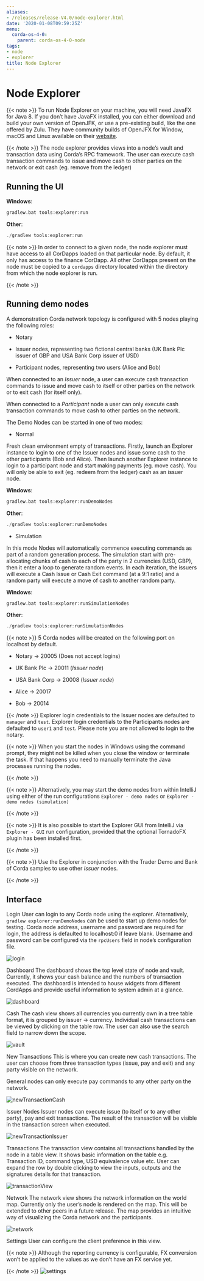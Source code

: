 ```yaml
---
aliases:
- /releases/release-V4.0/node-explorer.html
date: '2020-01-08T09:59:25Z'
menu:
  corda-os-4-0:
    parent: corda-os-4-0-node
tags:
- node
- explorer
title: Node Explorer
---
```



# Node Explorer


{{< note >}}
To run Node Explorer on your machine, you will need JavaFX for Java 8. If you don’t have JavaFX
                installed, you can either download and build your own version of OpenJFK, or use a pre-existing
                build, like the one offered by Zulu. They have community builds of OpenJFX for Window, macOS and Linux
                available on their [website](https://www.azul.com/downloads/zulu/zulufx/).

{{< /note >}}
The node explorer provides views into a node’s vault and transaction data using Corda’s RPC framework.
            The user can execute cash transaction commands to issue and move cash to other parties on the network or exit cash (eg. remove from the ledger)


## Running the UI

**Windows**:

```kotlin
gradlew.bat tools:explorer:run
```
**Other**:

```kotlin
./gradlew tools:explorer:run
```

{{< note >}}
In order to connect to a given node, the node explorer must have access to all CorDapps loaded on that particular node.
                    By default, it only has access to the finance CorDapp.
                    All other CorDapps present on the node must be copied to a `cordapps` directory located within the directory from which the node explorer is run.

{{< /note >}}

## Running demo nodes

A demonstration Corda network topology is configured with 5 nodes playing the following roles:


* Notary


* Issuer nodes, representing two fictional central banks (UK Bank Plc issuer of GBP and USA Bank Corp issuer of USD)


* Participant nodes, representing two users (Alice and Bob)


When connected to an *Issuer* node, a user can execute cash transaction commands to issue and move cash to itself or other
                parties on the network or to exit cash (for itself only).

When connected to a *Participant* node a user can only execute cash transaction commands to move cash to other parties on the network.

The Demo Nodes can be started in one of two modes:


* Normal

Fresh clean environment empty of transactions.
                        Firstly, launch an Explorer instance to login to one of the Issuer nodes and issue some cash to the other participants (Bob and Alice).
                        Then launch another Explorer instance to login to a participant node and start making payments (eg. move cash).
                        You will only be able to exit (eg. redeem from the ledger) cash as an issuer node.


**Windows**:

```kotlin
gradlew.bat tools:explorer:runDemoNodes
```
**Other**:

```kotlin
./gradlew tools:explorer:runDemoNodes
```

* Simulation

In this mode Nodes will automatically commence executing commands as part of a random generation process.
                        The simulation start with pre-allocating chunks of cash to each of the party in 2 currencies (USD, GBP), then it enter a loop to generate random events.
                        In each iteration, the issuers will execute a Cash Issue or Cash Exit command (at a 9:1 ratio) and a random party will execute a move of cash to another random party.


**Windows**:

```kotlin
gradlew.bat tools:explorer:runSimulationNodes
```
**Other**:

```kotlin
./gradlew tools:explorer:runSimulationNodes
```

{{< note >}}
5 Corda nodes will be created on the following port on localhost by default.


* Notary -> 20005            (Does not accept logins)


* UK Bank Plc -> 20011       (*Issuer node*)


* USA Bank Corp -> 20008     (*Issuer node*)


* Alice -> 20017


* Bob -> 20014


{{< /note >}}
Explorer login credentials to the Issuer nodes are defaulted to `manager` and `test`.
                Explorer login credentials to the Participants nodes are defaulted to `user1` and `test`.
                Please note you are not allowed to login to the notary.


{{< note >}}
When you start the nodes in Windows using the command prompt, they might not be killed when you close the
                    window or terminate the task. If that happens you need to manually terminate the Java processes running the nodes.

{{< /note >}}

{{< note >}}
Alternatively, you may start the demo nodes from within IntelliJ using either of the run configurations
                    `Explorer - demo nodes` or `Explorer - demo nodes (simulation)`

{{< /note >}}

{{< note >}}
It is also possible to start the Explorer GUI from IntelliJ via `Explorer - GUI` run configuration, provided that the optional TornadoFX plugin has been installed first.

{{< /note >}}

{{< note >}}
Use the Explorer in conjunction with the Trader Demo and Bank of Corda samples to use other *Issuer* nodes.

{{< /note >}}

## Interface



Login
User can login to any Corda node using the explorer. Alternatively, `gradlew explorer:runDemoNodes` can be used to start up demo nodes for testing.
                            Corda node address, username and password are required for login, the address is defaulted to localhost:0 if leave blank.
                            Username and password can be configured via the `rpcUsers` field in node’s configuration file.

![login](resources/explorer/login.png "login")

Dashboard
The dashboard shows the top level state of node and vault.
                            Currently, it shows your cash balance and the numbers of transaction executed.
                            The dashboard is intended to house widgets from different CordApps and provide useful information to system admin at a glance.

![dashboard](resources/explorer/dashboard.png "dashboard")

Cash
The cash view shows all currencies you currently own in a tree table format, it is grouped by issuer -> currency.
                            Individual cash transactions can be viewed by clicking on the table row. The user can also use the search field to narrow down the scope.

![vault](resources/explorer/vault.png "vault")

New Transactions
This is where you can create new cash transactions.
                            The user can choose from three transaction types (issue, pay and exit) and any party visible on the network.

General nodes can only execute pay commands to any other party on the network.

![newTransactionCash](resources/explorer/newTransactionCash.png "newTransactionCash")

Issuer Nodes
Issuer nodes can execute issue (to itself or to any other party), pay and exit transactions.
                            The result of the transaction will be visible in the transaction screen when executed.

![newTransactionIssuer](resources/explorer/newTransactionIssuer.png "newTransactionIssuer")

Transactions
The transaction view contains all transactions handled by the node in a table view. It shows basic information on the table e.g. Transaction ID,
                            command type, USD equivalence value etc. User can expand the row by double clicking to view the inputs,
                            outputs and the signatures details for that transaction.

![transactionView](resources/explorer/transactionView.png "transactionView")

Network
The network view shows the network information on the world map. Currently only the user’s node is rendered on the map.
                            This will be extended to other peers in a future release.
                            The map provides an intuitive way of visualizing the Corda network and the participants.

![network](resources/explorer/network.png "network")

Settings
User can configure the client preference in this view.


{{< note >}}
Although the reporting currency is configurable, FX conversion won’t be applied to the values as we don’t have an FX service yet.

{{< /note >}}
![settings](resources/explorer/settings.png "settings")

